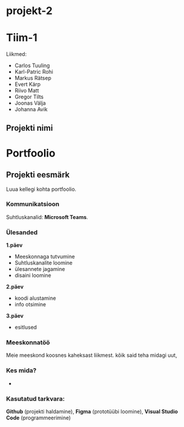 # projekt-2

# Tiim-1

Liikmed:
- Carlos Tuuling
- Karl-Patric Rohi
- Markus Rätsep
- Evert Kärp
- Riivo Matt
- Gregor Tilts
- Joonas Välja
- Johanna Avik

## Projekti nimi
# Portfoolio

## Projekti eesmärk
Luua kellegi kohta portfoolio. 

### Kommunikatsioon
Suhtluskanalid: **Microsoft Teams**.

### Ülesanded
**1.päev**
- Meeskonnaga tutvumine
- Suhtluskanalite loomine
- ülesannete jagamine
- disaini loomine 

**2.päev**
- koodi alustamine 
- info otsimine

**3.päev**
- esitlused

### Meeskonnatöö
Meie meeskond koosnes kaheksast liikmest. kõik said teha midagi uut, 


### Kes mida?
- 

### Kasutatud tarkvara:
**Github** (projekti haldamine), **Figma** (prototüübi loomine), **Visual Studio Code** (programmeerimine)

